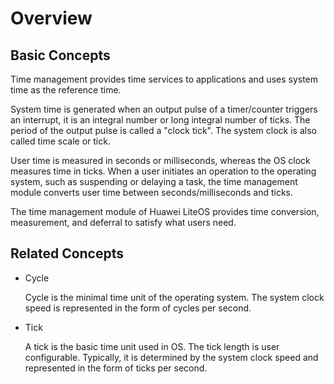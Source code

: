 # Overview<a name="EN-US_TOPIC_0311018436"></a>

## Basic Concepts<a name="en-us_topic_0175230573_section6609263414935"></a>

Time management provides time services to applications and uses system time as the reference time.

System time is generated when an output pulse of a timer/counter triggers an interrupt, it is an integral number or long integral number of ticks. The period of the output pulse is called a "clock tick". The system clock is also called time scale or tick.

User time is measured in seconds or milliseconds, whereas the OS clock measures time in ticks. When a user initiates an operation to the operating system, such as suspending or delaying a task, the time management module converts user time between seconds/milliseconds and ticks.

The time management module of Huawei LiteOS provides time conversion, measurement, and deferral to satisfy what users need.

## Related Concepts<a name="en-us_topic_0175230573_section12490545164852"></a>

-   Cycle

    Cycle is the minimal time unit of the operating system. The system clock speed is represented in the form of cycles per second.


-   Tick

    A tick is the basic time unit used in OS. The tick length is user configurable. Typically, it is determined by the system clock speed and represented in the form of ticks per second.



